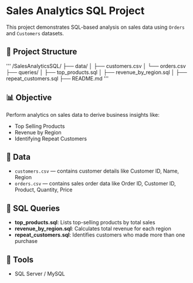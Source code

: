 # Sales Analytics SQL Project

This project demonstrates SQL-based analysis on sales data using `Orders` and `Customers` datasets.

## 📂 Project Structure
'''
/SalesAnalyticsSQL/
├── data/
│ ├── customers.csv
│ └── orders.csv
├── queries/
│ ├── top_products.sql
│ ├── revenue_by_region.sql
│ ├── repeat_customers.sql
├── README.md
'''

## 📊 Objective
Perform analytics on sales data to derive business insights like:
- Top Selling Products
- Revenue by Region
- Identifying Repeat Customers

## 📌 Data
- `customers.csv` — contains customer details like Customer ID, Name, Region
- `orders.csv` — contains sales order data like Order ID, Customer ID, Product, Quantity, Price

## 🧩 SQL Queries
- **top_products.sql**: Lists top-selling products by total sales
- **revenue_by_region.sql**: Calculates total revenue for each region
- **repeat_customers.sql**: Identifies customers who made more than one purchase

## 🚀 Tools
- SQL Server / MySQL

